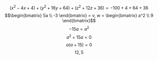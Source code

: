 $$(x^2-4x+4)+(y^2+16y+64)+(z^2+12z+36)=-100+4+64+36$$
$$\begin{bmatrix}
5a \\
-3
\end{bmatrix} = v, w = \begin{bmatrix}
a^2 \\
9
\end{bmatrix}$$
$$-15a=a^2$$
$$a^2+15a=0$$
$$a(a+15)=0$$
$$12,5$$
$$$$